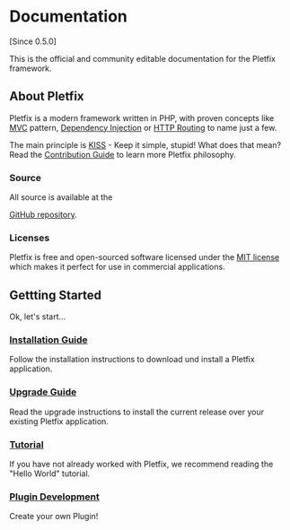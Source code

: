 # Documentation

[Since 0.5.0]

This is the official and community editable documentation for the Pletfix framework. 

## About Pletfix

Pletfix is a modern framework written in PHP, with proven concepts like 
[MVC](https://en.wikipedia.org/wiki/Model%E2%80%93view%E2%80%93controller) pattern, [Dependency Injection](di) or
[HTTP Routing](routing) to name just a few. 

The main principle is [KISS](https://en.wikipedia.org/wiki/KISS_principle) - Keep it simple, stupid!
What does that mean? Read the [Contribution Guide](contributions) to learn more Pletfix philosophy.

### Source

All source is available at the

<a href="https://github.com/pletfix" target="_blank" class="icon"><i class="fa fa-github fa-2x" aria-hidden="true"></i> GitHub repository</a>.

### Licenses

Pletfix is free and open-sourced software licensed under the [MIT license](http://opensource.org/licenses/MIT)
which makes it perfect for use in commercial applications.

## Gettting Started

Ok, let's start...


<a href="installation"><h3><i class="fa fa-cloud-download fa-2x" aria-hidden="true"></i> Installation Guide</h3></a>

Follow the installation instructions to download und install a Pletfix application.


<a href="upgrade"><h3><i class="fa fa-retweet fa-2x" aria-hidden="true"></i> Upgrade Guide</h3></a>

Read the upgrade instructions to install the current release over your existing Pletfix application.


<a href="hello"><h3><i class="fa fa-graduation-cap fa-2x" aria-hidden="true"></i> Tutorial</h3></a>

If you have not already worked with Pletfix, we recommend reading the "Hello World" tutorial.


<a href="plugins"><h3><i class="fa fa-plug fa-2x" aria-hidden="true"></i> Plugin Development</h3></a>

Create your own Plugin!



<!--
> <i class="fa fa-github fa-2x" aria-hidden="true"></i>
> Notice the pencil icon at the right side of the screen. 
> It will direct you to the GitHub online editor of the active page.
> Feel free to contribute any additions and corrections to the documentation.
-->

<!--
Modern Framework
AJAX / AJAJ, Dependency Injection, SEO, DRY, KISS , MVC, Web 2.0, cool URL – a sophisticated support for all advanced technologies and concepts.

Easy Learning Curve
You will learn to create web applications in a very short time.
-->